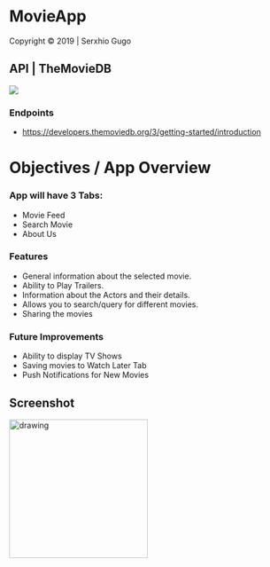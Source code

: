 # MovieApp
Copyright © 2019 | Serxhio Gugo

## API | TheMovieDB 
[![](https://www.themoviedb.org/assets/1/v4/logos/293x302-powered-by-square-green-3ee4814bb59d8260d51efdd7c124383540fc04ca27d23eaea3a8c87bfa0f388d.png)](https://developers.themoviedb.org/3/getting-started/introduction/ "")

### Endpoints

- https://developers.themoviedb.org/3/getting-started/introduction

# Objectives / App Overview

### App will have 3 Tabs: 
+ Movie Feed
+ Search Movie
+ About Us

### Features
+ General information about the selected movie.
+ Ability to Play Trailers.
+ Information about the Actors and their details.
+ Allows you to search/query for different movies.
+ Sharing the movies

### Future Improvements
+ Ability to display TV Shows
+ Saving movies to Watch Later Tab
+ Push Notifications for New Movies

## Screenshot
<img src="https://i.imgur.com/Jdg4FNM.jpg" alt="drawing" width="250"/>
